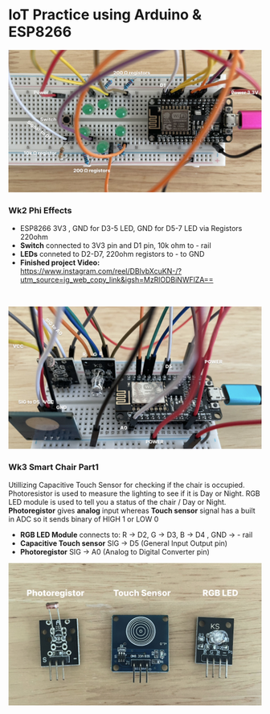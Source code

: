 # IoT Practice using Arduino & ESP8266

![Phi](/assets/images/phi-project.jpg)
### Wk2 Phi Effects
- ESP8266 3V3 , GND for D3-5 LED,  GND for D5-7 LED via Registors 220ohm
- **Switch** connected to 3V3 pin and D1 pin,  10k ohm to  - rail 
- **LEDs** conneted to D2-D7, 220ohm registors to - to GND 
- **Finished project Video:**
https://www.instagram.com/reel/DBlvbXcuKN-/?utm_source=ig_web_copy_link&igsh=MzRlODBiNWFlZA==


<br>

![SmartChair1](/assets/images/smart-chair-p1.jpg)
### Wk3 Smart Chair Part1
Utillizing Capacitive Touch Sensor for checking if the chair is occupied. Photoresistor is used to measure the lighting to see if it is Day or Night.
RGB LED module is used to tell you a status of the chair / Day or Night. 
**Photoregistor** gives **analog** input whereas **Touch sensor** signal has a built in ADC so it sends binary of HIGH 1 or LOW 0

- **RGB LED Module** connects to: R -> D2, G -> D3, B -> D4 , GND -> - rail 
- **Capacitive Touch sensor** SIG -> D5 (General Input Output pin) 
- **Photoregistor** SIG -> A0 (Analog to Digital Converter pin)


![SmartChair1Parts](/assets/images/smart-chair-p1-parts.jpg)




